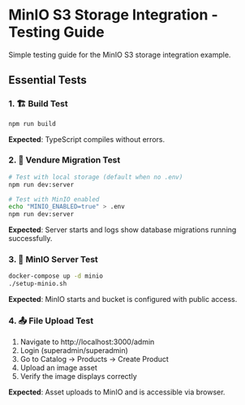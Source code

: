 # MinIO S3 Storage Integration - Testing Guide

Simple testing guide for the MinIO S3 storage integration example.

## Essential Tests

### 1. 🏗️ Build Test
```bash
npm run build
```
**Expected**: TypeScript compiles without errors.

### 2. 🔧 Vendure Migration Test
```bash
# Test with local storage (default when no .env)
npm run dev:server

# Test with MinIO enabled
echo "MINIO_ENABLED=true" > .env
npm run dev:server
```
**Expected**: Server starts and logs show database migrations running successfully.

### 3. 🐳 MinIO Server Test
```bash
docker-compose up -d minio
./setup-minio.sh
```
**Expected**: MinIO starts and bucket is configured with public access.

### 4. 📤 File Upload Test
1. Navigate to http://localhost:3000/admin
2. Login (superadmin/superadmin)
3. Go to Catalog → Products → Create Product
4. Upload an image asset
5. Verify the image displays correctly

**Expected**: Asset uploads to MinIO and is accessible via browser.